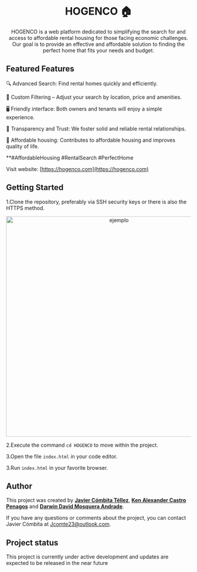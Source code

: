 <h1 align="center"> HOGENCO 🏠</h1>

<p align="center">HOGENCO is a web platform dedicated to simplifying the search for and access to affordable rental housing for those facing economic challenges. Our goal is to provide an effective and affordable solution to finding the perfect home that fits your needs and budget. </p>

## Featured Features

🔍 Advanced Search: Find rental homes quickly and efficiently.

🎯 Custom Filtering – Adjust your search by location, price and amenities.

🖥️ Friendly interface: Both owners and tenants will enjoy a simple experience.

🤝 Transparency and Trust: We foster solid and reliable rental relationships.

🏡 Affordable housing: Contributes to affordable housing and improves quality of life.

**#AffordableHousing #RentalSearch #PerfectHome

Visit website: [https://hogenco.com](https://hogenco.com)

## Getting Started

1.Clone the repository, preferably via SSH security keys or there is also the HTTPS method.

<p align="center"><img src="https://happygitwithr.com/img/github-https-or-ssh-url-annotated.png" width="600" alt="ejemplo"></p>

2.Execute the command ```cd HOGENCO``` to move within the project.

3.Open the file ```index.html``` in your code editor.

3.Run ```index.html``` in your favorite browser.

## Author

This project was created by **[Javier Cómbita Téllez](https://github.com/jcomte23)**, **[Ken Alexander Castro Penagos](https://github.com/Kencastr0)** and **[Darwin David Mosquera Andrade](https://github.com/jcomte23)**. 

If you have any questions or comments about the project, you can contact Javier Cómbita at Jcomte23@outlook.com.

## Project status

This project is currently under active development and updates are expected to be released in the near future

